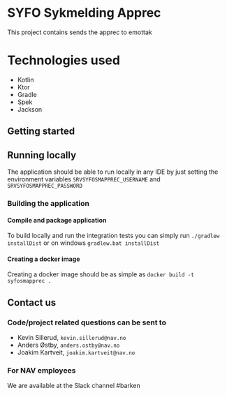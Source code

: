 # SYFO Sykmelding Apprec
This project contains sends the apprec to emottak


# Technologies used
* Kotlin
* Ktor
* Gradle
* Spek
* Jackson

## Getting started
## Running locally
The application should be able to run locally in any IDE by just setting the environment variables
`SRVSYFOSMAPPREC_USERNAME` and `SRVSYFOSMAPPREC_PASSWORD`

### Building the application
#### Compile and package application
To build locally and run the integration tests you can simply run `./gradlew installDist` or on windows 
`gradlew.bat installDist`

#### Creating a docker image
Creating a docker image should be as simple as `docker build -t syfosmapprec .`

## Contact us
### Code/project related questions can be sent to
* Kevin Sillerud, `kevin.sillerud@nav.no`
* Anders Østby, `anders.ostby@nav.no`
* Joakim Kartveit, `joakim.kartveit@nav.no`

### For NAV employees
We are available at the Slack channel #barken
